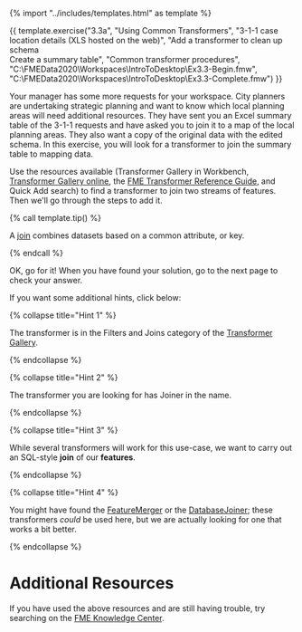 {% import "../includes/templates.html" as template %}

{{ template.exercise("3.3a",
               "Using Common Transformers",
               "3-1-1 case location details (XLS hosted on the web)",
               "Add a transformer to clean up schema<br>Create a summary table",
               "Common transformer procedures",
               "C:\\FMEData2020\\Workspaces\\IntroToDesktop\\Ex3.3-Begin.fmw",
               "C:\\FMEData2020\\Workspaces\\IntroToDesktop\\Ex3.3-Complete.fmw")
}}

Your manager has some more requests for your workspace. City planners are undertaking strategic planning and want to know which local planning areas will need additional resources. They have sent you an Excel summary table of the 3-1-1 requests and have asked you to join it to a map of the local planning areas. They also want a copy of the original data with the edited schema. In this exercise, you will look for a transformer to join the summary table to mapping data.

Use the resources available (Transformer Gallery in Workbench, [Transformer Gallery online](https://www.safe.com/transformers/), the [FME Transformer Reference Guide](http://cdn.safe.com/resources/fme/FME-Transformer-Reference-Guide.pdf), and Quick Add search) to find a transformer to join two streams of features. Then we'll go through the steps to add it.

{% call template.tip() %}

A <a href="https://en.wikipedia.org/wiki/Join_&#40;SQL&#41;">join</a> combines datasets based on a common attribute, or key.

{% endcall %}

OK, go for it! When you have found your solution, go to the next page to check your answer.

If you want some additional hints, click below:

{% collapse title="Hint 1" %}

The transformer is in the Filters and Joins category of the [Transformer Gallery](https://www.safe.com/transformers/).

{% endcollapse %}

{% collapse title="Hint 2" %}

The transformer you are looking for has Joiner in the name.

{% endcollapse %}

{% collapse title="Hint 3" %}

While several transformers will work for this use-case, we want to carry out an SQL-style **join** of our **features**.

{% endcollapse %}

{% collapse title="Hint 4" %}

You might have found the [FeatureMerger](https://www.safe.com/transformers/feature-merger/) or the [DatabaseJoiner](https://www.safe.com/transformers/database-joiner/); these transformers *could* be used here, but we are actually looking for one that works a bit better.

{% endcollapse %}

# Additional Resources

If you have used the above resources and are still having trouble, try searching on the [FME Knowledge Center](http://knowledge.safe.com).
